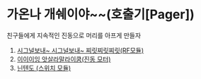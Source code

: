 # 가온나 개쉐이야~~(호출기[Pager])
친구들에게 지속적인 진동으로 머리를 아프게 만들자  
1. [시그널보내~ 시그널보내~ 찌릿찌릿찌릿(RF모듈)](https://github.com/haedal-with-knu/Makers2/tree/master/Pager/arduino_rf)  
2. [이이이잉 앗살라말라이쿰(진동 모터)]()
3. [닌텐도 (스위치 모듈)](https://github.com/haedal-with-knu/Makers2/tree/master/Pager/arduino_switch)